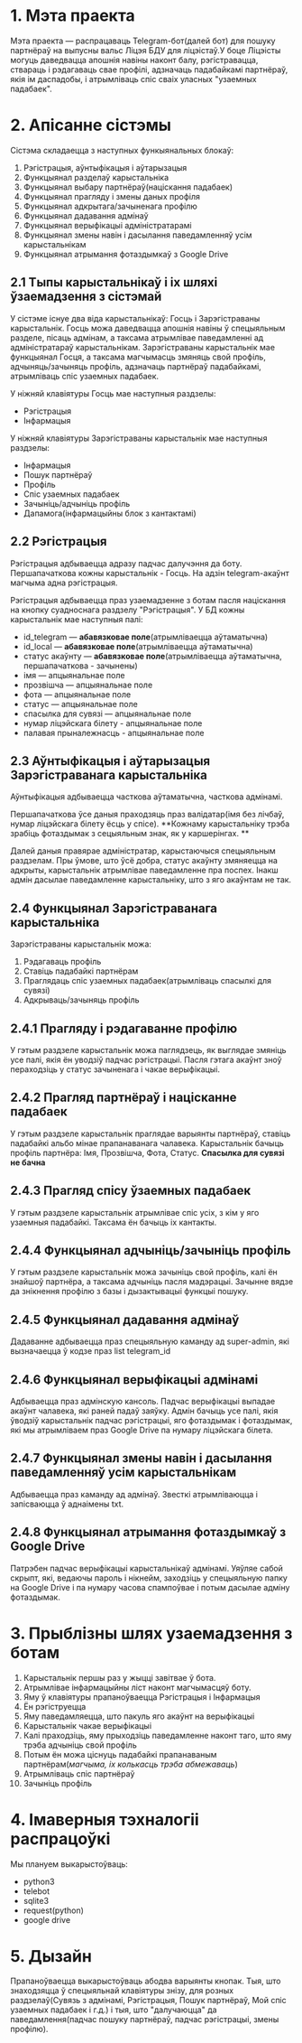 
# 1. Мэта праекта
Мэта праекта — распрацаваць Telegram-бот(далей бот) для пошуку партнёраў на выпусны вальс Ліцэя БДУ для ліцэістаў.У боце Ліцэісты могуць даведвацца апошнія навіны наконт балу, рэгістравацца, ствараць і рэдагаваць свае профілі, адзначаць падабайкамі партнёраў, якія ім даспадобы, і атрымліваць спіс сваіх уласных "узаемных падабаек". 

# 2. Апісанне сістэмы

Сістэма складаецца з наступных функыянальных блокаў:
1. Рэгістрацыя, аўнтыфікацыя і аўтарызацыя
2. Функцыянал разделаў карыстальніка
3. Функцыянал выбару партнёраў(націскання падабаек)
4. Функцыянал прагляду і змены даных профіля
5. Функцыянал адкрытага/зачыненага профілю
6. Функцыянал дадавання адмінаў
7. Функцыянал верыфікацыі адміністратарамі
8. Функцыянал змены навін і дасылання паведамленняў усім карыстальнікам
9. Функцыянал атрымання фотаздымкаў з Google Drive 

## 2.1 Тыпы карыстальнікаў і іх шляхі ўзаемадзення з сістэмай
У сістэме існуе два віда карыстальнікаў: Госць і Зарэгістраваны карыстальнік. Госць можа даведвацца апошнія навіны ў спецыяльным разделе, пісаць адмінам, а таксама атрымлівае паведамленні ад адміністратараў карыстальнікам. Зарэгістраваны карыстальнік мае функцыянал Госця, а таксама магчымасць змяняць свой профіль, адчыняць/зачыняць профіль, адзначаць партнёраў падабайкамі, атрымліваць спіс узаемных падабаек.

У ніжняй клавіятуры Госць мае наступныя раздзелы:
- Рэгістрацыя
- Інфармацыя

У ніжняй клавіятуры Зарэгістраваны карыстальнік мае наступныя раздзелы:
- Інфармацыя
- Пошук партнёраў
- Профіль
- Спіс узаемных падабаек
- Зачыніць/адчыніць профіль
- Дапамога(інфармацыйны блок з кантактамі)

## 2.2 Рэгістрацыя
Рэгістрацыя адбываецца адразу падчас далучэння да боту. Першапачаткова кожны карыстальнік - Госць. На адзін telegram-акаўнт магчыма адна рэгістрацыя.

Рэгістрацыя адбываецца праз узаемадзенне з ботам пасля націскання на кнопку суадноснага раздзелу "Рэгістрацыя". У БД кожны карыстальнік мае наступныя палі:

- id_telegram — **абавязковае поле**(атрымліваецца аўтаматычна)
- id_local  — **абавязковае поле**(атрымліваецца аўтаматычна)
- статус акаўнту — **абавязковае поле**(атрымліваецца аўтаматычна, першапачаткова - зачынены)
- імя — апцыянальнае поле
- прозвішча  — апцыянальнае поле
- фота  — апцыянальнае поле
- статус  — апцыянальнае поле
- спасылка для сувязі  — апцыянальнае поле
- нумар ліцэйскага білету - апцыянальнае поле
- палавая прыналежнасць - апцыянальнае поле
 

## 2.3 Аўнтыфікацыя і аўтарызацыя Зарэгістраванага карыстальніка
Аўнтыфікацыя адбываецца часткова аўтаматычна, часткова адмінамі.

Першапачаткова ўсе даныя праходзяць праз валідатар(імя без лічбаў, нумар ліцэйскага білету ёсць у спісе). **Кожнаму карыстальніку трэба зрабіць фотаздымак з сецыяльным знак, як у каршерінгах. **

Далей даныя правярае адміністратар, карыстаючыся спецыяльным раздзелам. Пры ўмове, што ўсё добра, статус акаўнту змяняецца на адкрыты, карыстальнік атрымлівае паведамленне пра поспех. Інакш адмін дасылае паведамленне карыстальніку, што з яго акаўнтам не так.

## 2.4 Функцыянал Зарэгістраванага карыстальніка
Зарэгістраваны карыстальнік можа:
1. Рэдагаваць профіль
2. Ставіць падабайкі партнёрам
3. Праглядаць спіс узаемных падабаек(атрымліваць спасылкі для сувязі)
4. Адкрываць/зачыняць профіль 

## 2.4.1 Прагляду і рэдагаванне профілю
У гэтым раздзеле карыстальнік можа паглядзець, як выглядае  змяніць усе палі, якія ён уводзіў падчас рэгістрацыі. Пасля гэтага акаўнт зноў пераходзіць у статус зачыненага і чакае верыфікацыі.

## 2.4.2 Прагляд партнёраў і націсканне падабаек
У гэтым раздзеле карыстальнік праглядае варыянты партнёраў, ставіць падабайкі альбо мінае прапанаванага чалавека. Карыстальнік бачыць профіль партнёра: Імя, Прозвішча, Фота, Статус. **Спасылка для сувязі не бачна**

## 2.4.3 Прагляд спісу ўзаемных падабаек
У гэтым раздзеле карыстальнік атрымлівае спіс усіх, з кім у яго узаемныя падабайкі. Таксама ён бачыць іх кантакты.

## 2.4.4 Функцыянал адчыніць/зачыніць профіль
У гэтым раздзеле карыстальнік можа зачыніць свой профіль, калі ён знайшоў партнёра, а таксама адчыніць пасля мадэрацыі. Зачынне вядзе да знікнення профілю з базы і дызактывацыі функцыі пошуку.

## 2.4.5 Функцыянал дадавання адмінаў
Дадаванне адбываецца праз спецыяльную каманду ад super-admin, які вызначаецца ў кодзе праз list telegram_id

## 2.4.6 Функцыянал верыфікацыі адмінамі
Адбываецца праз адмінскую кансоль. Падчас верыфікацыі выпадае акаўнт чалавека, які раней падаў заяўку. Адмін бачыць усе палі, якія ўводзіў карыстальнік падчас рэгістрацыі, яго фотаздымак і фотаздымак, які мы атрымліваем праз Google Drive па нумару ліцэйскага білета.

## 2.4.7 Функцыянал змены навін і дасылання паведамленняў усім карыстальнікам
Адбываецца праз каманду ад адмінаў. Звесткі атрымліваюцца і запісваюцца ў аднаімены txt.

## 2.4.8 Функцыянал атрымання фотаздымкаў з Google Drive 
Патрэбен падчас верыфікацыі карыстальнікаў адмінамі. Уяўляе сабой скрыпт, які, ведаючы пароль і нікнейм, заходзіць у спецыяльную папку на Google Drive і па нумару часова спампоўвае і потым дасылае адміну фотаздымак.


# 3. Прыблізны шлях узаемадзення з ботам
1. Карыстальнік першы раз у жыцці завітвае ў бота. 
2. Атрымлівае інфармацыйны ліст наконт магчымасцяў боту.
3. Яму ў клавіятуры прапаноўваецца Рэгістрацыя і Інфармацыя
4. Ён рэгіструецца
5. Яму паведамляецца, што пакуль яго акаўнт на верыфікацыі
6. Карыстальнік чакае верыфікацыі
7. Калі праходзіць, яму прыходзіць паведамленне наконт таго, што яму трэба адчыніць свой профіль
8. Потым ён можа ціснуць падабайкі прапанаваным партнёрам(*магчыма, іх колькасць трэба абмежаваць*)
9. Атрымліваць спіс партнёраў
10. Зачыніць профіль

# 4. Імаверныя тэхналогіі распрацоўкі
Мы плануем выкарыстоўваць:
- python3
- telebot 
- sqlite3
- request(python)
- google drive



# 5. Дызайн
Прапаноўваецца выкарыстоўваць абодва варыянты кнопак. Тыя, што знаходзяцца ў спецыяльнай клавіятуры знізу, для розных раздзелаў(Сувязь з адмінамі, Рэгістрацыя, Пошук партнёраў, Мой спіс узаемных падабаек і г.д.) і тыя, што "далучаюцца" да паведамлення(падчас пошуку партнёраў, падчас рэгістрацыі, змены профілю).


 

